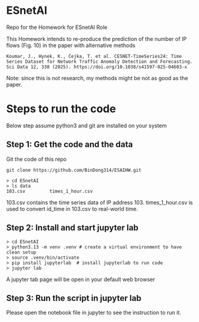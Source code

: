 # ESnetAI
Repo for the Homework for ESnetAI Role

This Homework intends to re-produce the prediction of the number of IP flows (Fig. 10) in the paper with alternative methods
```
Koumar, J., Hynek, K., Čejka, T. et al. CESNET-TimeSeries24: Time Series Dataset for Network Traffic Anomaly Detection and Forecasting. Sci Data 12, 338 (2025). https://doi.org/10.1038/s41597-025-04603-x
```
Note: since this is not research, my methods might be not as good as the paper.


# Steps to run the code
Below step assume python3 and git are installed on your system

## Step 1: Get the code and the data
 Git the code of this repo
```
git clone https://github.com/BinDong314/ESAIHW.git
```
```
> cd ESnetAI
> ls data   
103.csv			times_1_hour.csv
```
103.csv	 contains the time series data of IP address 103.
times_1_hour.csv is used to convert id_time in 103.csv to real-world time. 

## Step 2: Install and start jupyter lab
```
> cd ESnetAI
> python3.13 -m venv .venv # create a virtual environment to have clean setup
> source .venv/bin/activate
> pip install jupyterlab  # install jupyterlab to run code
> jupyter lab
```
A jupyter tab page will be open in your default web browser

## Step 3: Run the script in jupyter lab

Please open the notebook file in jupyter to see the instruction to run it. 






